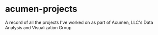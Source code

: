 # acumen-projects
A record of all the projects I've worked on as part of Acumen, LLC's Data Analysis and Visualization Group
